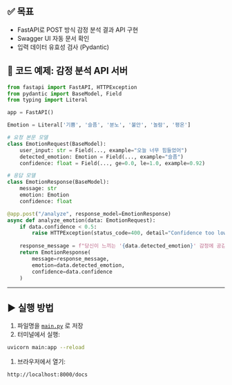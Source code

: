 ## ✅ 목표

- FastAPI로 POST 방식 감정 분석 결과 API 구현
- Swagger UI 자동 문서 확인
- 입력 데이터 유효성 검사 (Pydantic)

## 🧪 코드 예제: 감정 분석 API 서버

```python
from fastapi import FastAPI, HTTPException
from pydantic import BaseModel, Field
from typing import Literal

app = FastAPI()

Emotion = Literal['기쁨', '슬픔', '분노', '불안', '놀람', '평온']

# 요청 본문 모델
class EmotionRequest(BaseModel):
    user_input: str = Field(..., example="오늘 너무 힘들었어")
    detected_emotion: Emotion = Field(..., example="슬픔")
    confidence: float = Field(..., ge=0.0, le=1.0, example=0.92)

# 응답 모델
class EmotionResponse(BaseModel):
    message: str
    emotion: Emotion
    confidence: float

@app.post("/analyze", response_model=EmotionResponse)
async def analyze_emotion(data: EmotionRequest):
    if data.confidence < 0.5:
        raise HTTPException(status_code=400, detail="Confidence too low")
    
    response_message = f"당신이 느끼는 '{data.detected_emotion}' 감정에 공감해요."
    return EmotionResponse(
        message=response_message,
        emotion=data.detected_emotion,
        confidence=data.confidence
    )
```

---

## ▶ 실행 방법

1. 파일명을 [`main.py`](http://main.py) 로 저장
2. 터미널에서 실행:

```bash
uvicorn main:app --reload
```

1. 브라우저에서 열기:

```bash
http://localhost:8000/docs
```